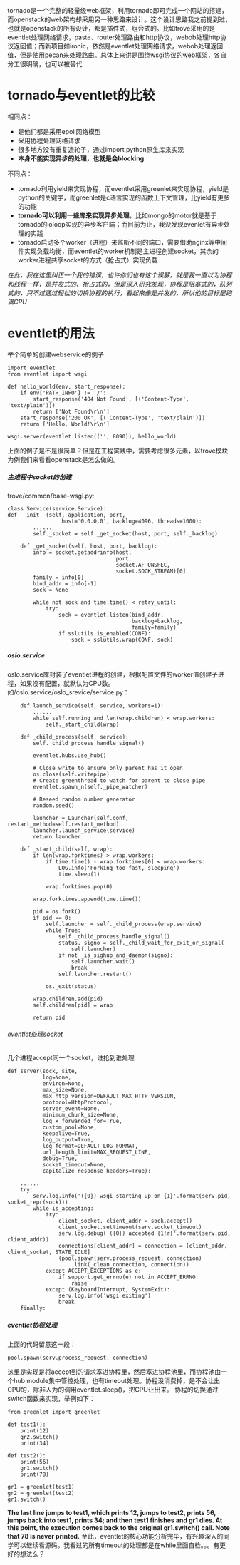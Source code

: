 tornado是一个完整的轻量级web框架，利用tornado即可完成一个网站的搭建，而openstack的web架构却采用另一种思路来设计。这个设计思路我之前提到过，也就是openstack的所有设计，都是插件式，组合式的。比如trove采用的是eventlet处理网络请求，paste、router处理路由和http协议，webob处理http协议返回值；而新项目如ironic，依然是eventlet处理网络请求，webob处理返回值，但是使用pecan来处理路由。总体上来讲是围绕wsgi协议的web框架，各自分工很明确，也可以被替代

# tornado与eventlet的比较
相同点：
- 是他们都是采用epoll网络模型
- 采用协程处理网络请求
- 很多地方没有重复造轮子，通过import python原生库来实现
- **本身不能实现异步的处理，也就是会blocking**

不同点：
- tornado利用yield来实现协程，而eventlet采用greenlet来实现协程，yield是python的关键字，而greenlet是c语言实现的函数上下文管理，比yield有更多的功能
- **tornado可以利用一些库来实现异步处理**，比如mongo的motor就是基于tornado的ioloop实现的异步客户端；而目前为止，我没发现evenlet有异步处理的实践
- tornado启动多个worker（进程）来监听不同的端口，需要借助nginx等中间件实现负载均衡，而eventlet的worker机制是主进程创建socket，其余的worker进程共享socket的方式（抢占式）实现负载

*在此，我在这里纠正一个我的错误，也许你们也有这个误解，就是我一直以为协程和线程一样，是并发式的、抢占式的，但是深入研究发现，协程是阻塞式的，队列式的，只不过通过轻松的切换协程的执行，看起来像是并发的，所以他的目标是跑满CPU*

# eventlet的用法
举个简单的创建webservice的例子
```
import eventlet
from eventlet import wsgi

def hello_world(env, start_response):
    if env['PATH_INFO'] != '/':
        start_response('404 Not Found', [('Content-Type', 'text/plain')])
        return ['Not Found\r\n']
    start_response('200 OK', [('Content-Type', 'text/plain')])
    return ['Hello, World!\r\n']

wsgi.server(eventlet.listen(('', 8090)), hello_world)
```
上面的例子是不是很简单？但是在工程实践中，需要考虑很多元素，以trove模块为例我们来看看openstack是怎么做的。

##### 主进程中socket的创建
trove/common/base-wsgi.py:
```
class Service(service.Service):
def __init__(self, application, port,
                 host='0.0.0.0', backlog=4096, threads=1000):
        ......
        self._socket = self._get_socket(host, port, self._backlog)

    def _get_socket(self, host, port, backlog):
        info = socket.getaddrinfo(host,
                                  port,
                                  socket.AF_UNSPEC,
                                  socket.SOCK_STREAM)[0]
        family = info[0]
        bind_addr = info[-1]
        sock = None

        while not sock and time.time() < retry_until:
            try:
                sock = eventlet.listen(bind_addr,
                                       backlog=backlog,
                                       family=family)
                if sslutils.is_enabled(CONF):
                    sock = sslutils.wrap(CONF, sock)
```
##### oslo.service
oslo.service库封装了eventlet进程的创建，根据配置文件的worker值创建子进程，如果没有配置，就默认为CPU数。
如/oslo.service/oslo_srevice/service.py：
```
    def launch_service(self, service, workers=1):
        ......
        while self.running and len(wrap.children) < wrap.workers:
            self._start_child(wrap)

    def _child_process(self, service):
        self._child_process_handle_signal()

        eventlet.hubs.use_hub()

        # Close write to ensure only parent has it open
        os.close(self.writepipe)
        # Create greenthread to watch for parent to close pipe
        eventlet.spawn_n(self._pipe_watcher)

        # Reseed random number generator
        random.seed()

        launcher = Launcher(self.conf, restart_method=self.restart_method)
        launcher.launch_service(service)
        return launcher

    def _start_child(self, wrap):
        if len(wrap.forktimes) > wrap.workers:
            if time.time() - wrap.forktimes[0] < wrap.workers:
                LOG.info('Forking too fast, sleeping')
                time.sleep(1)

            wrap.forktimes.pop(0)

        wrap.forktimes.append(time.time())

        pid = os.fork()
        if pid == 0:
            self.launcher = self._child_process(wrap.service)
            while True:
                self._child_process_handle_signal()
                status, signo = self._child_wait_for_exit_or_signal(
                    self.launcher)
                if not _is_sighup_and_daemon(signo):
                    self.launcher.wait()
                    break
                self.launcher.restart()

            os._exit(status)

        wrap.children.add(pid)
        self.children[pid] = wrap

        return pid
```
###### eventlet处理socket
几个进程accept同一个socket，谁抢到谁处理
```
def server(sock, site,
           log=None,
           environ=None,
           max_size=None,
           max_http_version=DEFAULT_MAX_HTTP_VERSION,
           protocol=HttpProtocol,
           server_event=None,
           minimum_chunk_size=None,
           log_x_forwarded_for=True,
           custom_pool=None,
           keepalive=True,
           log_output=True,
           log_format=DEFAULT_LOG_FORMAT,
           url_length_limit=MAX_REQUEST_LINE,
           debug=True,
           socket_timeout=None,
           capitalize_response_headers=True):

    ......
    try:
        serv.log.info('({0}) wsgi starting up on {1}'.format(serv.pid, socket_repr(sock)))
        while is_accepting:
            try:
                client_socket, client_addr = sock.accept()
                client_socket.settimeout(serv.socket_timeout)
                serv.log.debug('({0}) accepted {1!r}'.format(serv.pid, client_addr))
                connections[client_addr] = connection = [client_addr, client_socket, STATE_IDLE]
                (pool.spawn(serv.process_request, connection)
                    .link(_clean_connection, connection))
            except ACCEPT_EXCEPTIONS as e:
                if support.get_errno(e) not in ACCEPT_ERRNO:
                    raise
            except (KeyboardInterrupt, SystemExit):
                serv.log.info('wsgi exiting')
                break
    finally:    
```
##### eventlet协程处理
上面的代码留意这一段：
```
pool.spawn(serv.process_request, connection)
```
这里是实现是将accept到的请求塞进协程里，然后塞进协程池里，而协程池由一个hub module集中管控处理，也有timeout处理。协程没消费掉，是不会让出CPU的，除非人为的调用eventlet.sleep()，把CPU让出来。
协程的切换通过switch函数来实现，举例如下：
```
from greenlet import greenlet

def test1():
    print(12)
    gr2.switch()
    print(34)

def test2():
    print(56)
    gr1.switch()
    print(78)

gr1 = greenlet(test1)
gr2 = greenlet(test2)
gr1.switch()
```
**The last line jumps to test1, which prints 12, jumps to test2, prints 56, jumps back into test1, prints 34; and then test1 finishes and gr1 dies. At this point, the execution comes back to the original gr1.switch() call. Note that 78 is never printed.**
至此，eventlet的核心功能分析完毕，有兴趣深入的同学可以继续看源码。我看过的所有timeout的处理都是在while里面自检。。。有更好的想法么？
